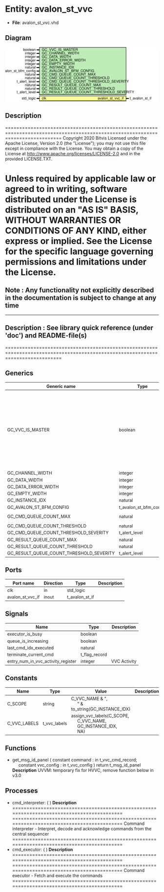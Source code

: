 # Entity: avalon_st_vvc

- **File**: avalon_st_vvc.vhd
## Diagram

![Diagram](avalon_st_vvc.svg "Diagram")
## Description

================================================================================================================================
 Copyright 2020 Bitvis
 Licensed under the Apache License, Version 2.0 (the "License"); you may not use this file except in compliance with the License.
 You may obtain a copy of the License at http://www.apache.org/licenses/LICENSE-2.0 and in the provided LICENSE.TXT.

 Unless required by applicable law or agreed to in writing, software distributed under the License is distributed on
 an "AS IS" BASIS, WITHOUT WARRANTIES OR CONDITIONS OF ANY KIND, either express or implied.
 See the License for the specific language governing permissions and limitations under the License.
================================================================================================================================
 Note : Any functionality not explicitly described in the documentation is subject to change at any time
--------------------------------------------------------------------------------------------------------------------------------
-------------------------------------------------------------------------------------------
 Description : See library quick reference (under 'doc') and README-file(s)
-------------------------------------------------------------------------------------------
================================================================================================================================
## Generics

| Generic name                             | Type                   | Value                          | Description                                                                                                                                     |
| ---------------------------------------- | ---------------------- | ------------------------------ | ----------------------------------------------------------------------------------------------------------------------------------------------- |
| GC_VVC_IS_MASTER                         | boolean                |                                | When true: This VVC is an Avalon-Stream master. Data is output from BFM. When false: This VVC is an Avalon-Stream slave. Data is input to BFM.  |
| GC_CHANNEL_WIDTH                         | integer                | 1                              |                                                                                                                                                 |
| GC_DATA_WIDTH                            | integer                |                                |                                                                                                                                                 |
| GC_DATA_ERROR_WIDTH                      | integer                | 1                              |                                                                                                                                                 |
| GC_EMPTY_WIDTH                           | integer                | 1                              |                                                                                                                                                 |
| GC_INSTANCE_IDX                          | natural                |                                |                                                                                                                                                 |
| GC_AVALON_ST_BFM_CONFIG                  | t_avalon_st_bfm_config | C_AVALON_ST_BFM_CONFIG_DEFAULT |                                                                                                                                                 |
| GC_CMD_QUEUE_COUNT_MAX                   | natural                | 1000                           | Common VVC fields                                                                                                                               |
| GC_CMD_QUEUE_COUNT_THRESHOLD             | natural                | 950                            |                                                                                                                                                 |
| GC_CMD_QUEUE_COUNT_THRESHOLD_SEVERITY    | t_alert_level          | WARNING                        |                                                                                                                                                 |
| GC_RESULT_QUEUE_COUNT_MAX                | natural                | 1000                           |                                                                                                                                                 |
| GC_RESULT_QUEUE_COUNT_THRESHOLD          | natural                | 950                            |                                                                                                                                                 |
| GC_RESULT_QUEUE_COUNT_THRESHOLD_SEVERITY | t_alert_level          | WARNING                        |                                                                                                                                                 |
## Ports

| Port name        | Direction | Type           | Description |
| ---------------- | --------- | -------------- | ----------- |
| clk              | in        | std_logic      |             |
| avalon_st_vvc_if | inout     | t_avalon_st_if |             |
## Signals

| Name                               | Type          | Description     |
| ---------------------------------- | ------------- | --------------- |
| executor_is_busy                   | boolean       |                 |
| queue_is_increasing                | boolean       |                 |
| last_cmd_idx_executed              | natural       |                 |
| terminate_current_cmd              | t_flag_record |                 |
| entry_num_in_vvc_activity_register | integer       |  VVC Activity   |
## Constants

| Name         | Type         | Value                                                                                                                                                                    | Description |
| ------------ | ------------ | ------------------------------------------------------------------------------------------------------------------------------------------------------------------------ | ----------- |
| C_SCOPE      | string       |  C_VVC_NAME & ",<br><span style="padding-left:20px">" & to_string(GC_INSTANCE_IDX)                                                                                       |             |
| C_VVC_LABELS | t_vvc_labels |  assign_vvc_labels(C_SCOPE,<br><span style="padding-left:20px"> C_VVC_NAME,<br><span style="padding-left:20px"> GC_INSTANCE_IDX,<br><span style="padding-left:20px"> NA) |             |
## Functions
- get_msg_id_panel <font id="function_arguments">( constant command    : in t_vvc_cmd_record;<br><span style="padding-left:20px"> constant vvc_config : in t_vvc_config ) </font> <font id="function_return">return t_msg_id_panel </font>
**Description**
UVVM: temporary fix for HVVC, remove function below in v3.0

## Processes
- cmd_interpreter: (  )
**Description**
========================================================================================== ==========================================================================================  Command interpreter  - Interpret, decode and acknowledge commands from the central sequencer ========================================================================================== 
- cmd_executor: (  )
**Description**
========================================================================================== ==========================================================================================  Command executor  - Fetch and execute the commands ========================================================================================== 
